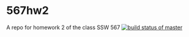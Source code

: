 # 567hw2
A repo for homework 2 of the class SSW 567
[![build status of master](https://travis-ci.org/zackedwards/567hw2.svg?branch=master)](https://travis-ci.org/zackedwards/567hw2)
